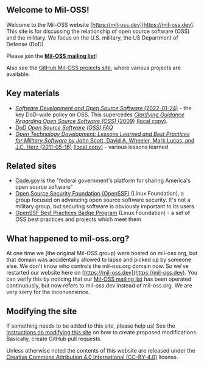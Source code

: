 ## Welcome to Mil-OSS!

Welcome to the Mil-OSS website [https://mil-oss.dev](https://mil-oss.dev).  This site is for discussing the relationship of open source software (OSS) and the military. We focus on the U.S. military, the US Department of Defense (DoD).

Please join the **[Mil-OSS mailing list](https://groups.google.com/forum/?hl=en#!forum/mil-oss)**!

Also see the [GitHub Mil-OSS projects site](https://github.com/mil-oss), where various projects are available.

## Key materials

* [*Software Development and Open Source Software* (2022-01-24)](https://dodcio.defense.gov/portals/0/documents/library/softwaredev-opensource.pdf) - the key DoD-wide policy on OSS. This supercedes [*Clarifying Guidance Regarding Open Source Software (OSS)* (2009)](https://dodcio.defense.gov/Portals/0/Documents/FOSS/2009OSS.pdf) [(local copy)](resources/2009OSS.pdf).
* [*DoD Open Source Software (OSS) FAQ*](https://dodcio.defense.gov/open-source-software-faq/)
* [*Open Technology Development: Lessons Learned and Best Practices for Military Software* by John Scott, David A. Wheeler, Mark Lucas, and J.C. Herz (2011-05-16)](https://dodcio.defense.gov/Portals/0/Documents/FOSS/OTD-lessons-learned-military-signed.pdf) [(local copy)](resources/OTD-lessons-learned-military-signed.pdf) - various lessons learned

## Related sites

* [Code.gov](https://code.gov) is the "federal government's platform for sharing America's open source software"
* [Open Source Security Foundation (OpenSSF)](https://openssf.org/) (Linux Foundation), a group focused on advancing open source software security. It's not a military group, but securing software is obviously important to its users.
* [OpenSSF Best Practices Badge Program](https://bestpractices.coreinfrastructure.org/en) (Linux Foundation) - a set of OSS best practices and projects which meet them

## What happened to mil-oss.org?

At one time we (the original Mil-OSS group) were hosted on mil-oss.org, but that domain was accidentally allowed to lapse and picked up by someone else.  We don't know who controls the mil-oss.org domain now.  So we've restarted our website here on [https://mil-oss.dev](https://mil-oss.dev). You can verify this by noticing that our [Mil-OSS mailing list](https://groups.google.com/forum/?hl=en#!forum/mil-oss) has been operated continuously, but now refers to mil-oss.dev instead of mil-oss.org. We are very sorry for the inconvenience.

## Modifying the site

If something needs to be added to this site, please help us!
See the [Instructions on modifying this site](./modifying.md)
on how to create proposed modifications. Basically, create GitHub pull requests.

Unless otherwise noted the contents of this website are released under the [Creative Commons Attribution 4.0 International (CC-BY-4.0)](./LICENSE.md) license.
